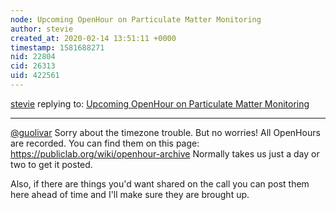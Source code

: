 ```yaml
---
node: Upcoming OpenHour on Particulate Matter Monitoring 
author: stevie
created_at: 2020-02-14 13:51:11 +0000
timestamp: 1581688271
nid: 22804
cid: 26313
uid: 422561
---
```




[stevie](../profile/stevie) replying to: [Upcoming OpenHour on Particulate Matter Monitoring ](../notes/stevie/02-13-2020/upcoming-openhour-on-particulate-matter-monitoring)

----
[@guolivar](/profile/guolivar)   Sorry about the timezone trouble. But no worries! All OpenHours are recorded. You can find them on this page: https://publiclab.org/wiki/openhour-archive  Normally takes us just a day or two to get it posted. 

Also, if there are things you'd want shared on the call you can post them here ahead of time and I'll make sure they are brought up. 